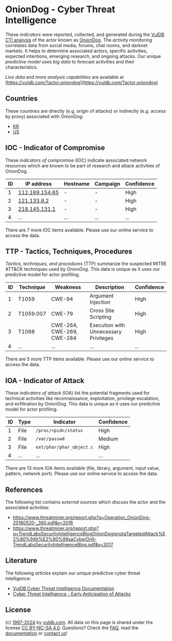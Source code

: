 # OnionDog - Cyber Threat Intelligence

These _indicators_ were reported, collected, and generated during the [VulDB CTI analysis](https://vuldb.com/?kb.cti) of the actor known as [OnionDog](https://vuldb.com/?actor.oniondog). The _activity monitoring_ correlates data from social media, forums, chat rooms, and darknet markets. It helps to determine associated actors, specific activities, expected intentions, emerging research, and ongoing attacks. Our unique _predictive model_ uses _big data_ to forecast activities and their characteristics.

_Live data_ and more _analysis capabilities_ are available at [https://vuldb.com/?actor.oniondog](https://vuldb.com/?actor.oniondog)

## Countries

These _countries_ are directly (e.g. origin of attacks) or indirectly (e.g. access by proxy) associated with OnionDog:

* [KR](https://vuldb.com/?country.kr)
* [US](https://vuldb.com/?country.us)

## IOC - Indicator of Compromise

These _indicators of compromise_ (IOC) indicate associated network resources which are known to be part of research and attack activities of OnionDog.

ID | IP address | Hostname | Campaign | Confidence
-- | ---------- | -------- | -------- | ----------
1 | [112.169.154.65](https://vuldb.com/?ip.112.169.154.65) | - | - | High
2 | [121.133.8.2](https://vuldb.com/?ip.121.133.8.2) | - | - | High
3 | [218.145.131.1](https://vuldb.com/?ip.218.145.131.1) | - | - | High
4 | ... | ... | ... | ...

There are 7 more IOC items available. Please use our online service to access the data.

## TTP - Tactics, Techniques, Procedures

_Tactics, techniques, and procedures_ (TTP) summarize the suspected MITRE ATT&CK techniques used by _OnionDog_. This data is unique as it uses our predictive model for actor profiling.

ID | Technique | Weakness | Description | Confidence
-- | --------- | -------- | ----------- | ----------
1 | T1059 | CWE-94 | Argument Injection | High
2 | T1059.007 | CWE-79 | Cross Site Scripting | High
3 | T1068 | CWE-264, CWE-269, CWE-284 | Execution with Unnecessary Privileges | High
4 | ... | ... | ... | ...

There are 5 more TTP items available. Please use our online service to access the data.

## IOA - Indicator of Attack

These _indicators of attack_ (IOA) list the potential fragments used for technical activities like reconnaissance, exploitation, privilege escalation, and exfiltration by OnionDog. This data is unique as it uses our predictive model for actor profiling.

ID | Type | Indicator | Confidence
-- | ---- | --------- | ----------
1 | File | `/proc/<pid>/status` | High
2 | File | `/var/passwd` | Medium
3 | File | `ext/phar/phar_object.c` | High
4 | ... | ... | ...

There are 13 more IOA items available (file, library, argument, input value, pattern, network port). Please use our online service to access the data.

## References

The following list contains _external sources_ which discuss the actor and the associated activities:

* https://www.threatminer.org/report.php?q=Operation_OnionDog-20160520-_360.pdf&y=2016
* https://www.threatminer.org/report.php?q=TrendLabsSecurityIntelligenceBlogOnionDogisnotaTargetedAttack%E2%80%94It%E2%80%99saCyberDrill-TrendLabsSecurityIntelligenceBlog.pdf&y=2017

## Literature

The following _articles_ explain our unique predictive cyber threat intelligence:

* [VulDB Cyber Threat Intelligence Documentation](https://vuldb.com/?kb.cti)
* [Cyber Threat Intelligence - Early Anticipation of Attacks](https://www.scip.ch/en/?labs.20201022)

## License

(c) [1997-2024](https://vuldb.com/?kb.changelog) by [vuldb.com](https://vuldb.com/?kb.about). All data on this page is shared under the license [CC BY-NC-SA 4.0](https://creativecommons.org/licenses/by-nc-sa/4.0/). Questions? Check the [FAQ](https://vuldb.com/?kb.faq), read the [documentation](https://vuldb.com/?kb) or [contact us](https://vuldb.com/?contact)!
